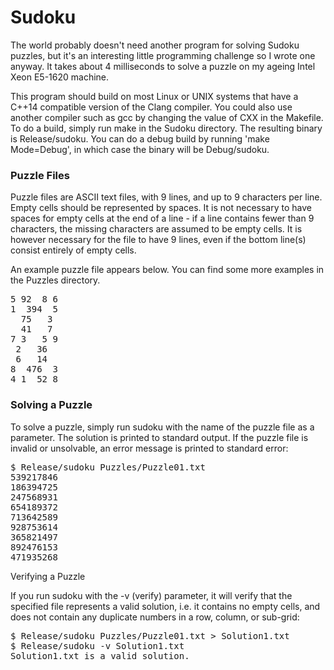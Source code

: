 # Sudoku
The world probably doesn't need another program for solving Sudoku puzzles, but it's an interesting little programming challenge so I wrote one anyway. It takes about 4 milliseconds to solve a puzzle on my ageing Intel Xeon E5-1620 machine.

This program should build on most Linux or UNIX systems that have a C++14 compatible version of the Clang compiler. You could also use another compiler such as gcc by changing the value of CXX in the Makefile. To do a build, simply run make in the Sudoku directory. The resulting binary is Release/sudoku. You can do a debug build by running 'make Mode=Debug', in which case the binary will be Debug/sudoku.

### Puzzle Files

Puzzle files are ASCII text files, with 9 lines, and up to 9 characters per line. Empty cells should be represented by spaces. It is not necessary to have spaces for empty cells at the end of a line - if a line contains fewer than 9 characters, the missing characters are assumed to be empty cells. It is however necessary for the file to have 9 lines, even if the bottom line(s) consist entirely of empty cells.

An example puzzle file appears below. You can find some more examples in the Puzzles directory.

<pre>
5 92  8 6
1  394  5
  75   3 
  41   7 
7 3   5 9
 2   36  
 6   14  
8  476  3
4 1  52 8
</pre>

### Solving a Puzzle

To solve a puzzle, simply run sudoku with the name of the puzzle file as a parameter. The solution is printed to standard output. If the puzzle file is invalid or unsolvable, an error message is printed to standard error:

<pre>
$ Release/sudoku Puzzles/Puzzle01.txt 
539217846
186394725
247568931
654189372
713642589
928753614
365821497
892476153
471935268
</pre>

Verifying a Puzzle

If you run sudoku with the -v (verify) parameter, it will verify that the specified file represents a valid solution, i.e. it contains no empty cells, and does not contain any duplicate numbers in a row, column, or sub-grid:

<pre>
$ Release/sudoku Puzzles/Puzzle01.txt > Solution1.txt
$ Release/sudoku -v Solution1.txt
Solution1.txt is a valid solution.
</pre>
